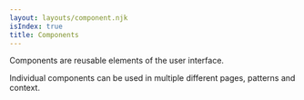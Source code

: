 ```yaml
---
layout: layouts/component.njk
isIndex: true
title: Components
---
```


Components are reusable elements of the user interface.

Individual components can be used in multiple different pages, patterns and context.
